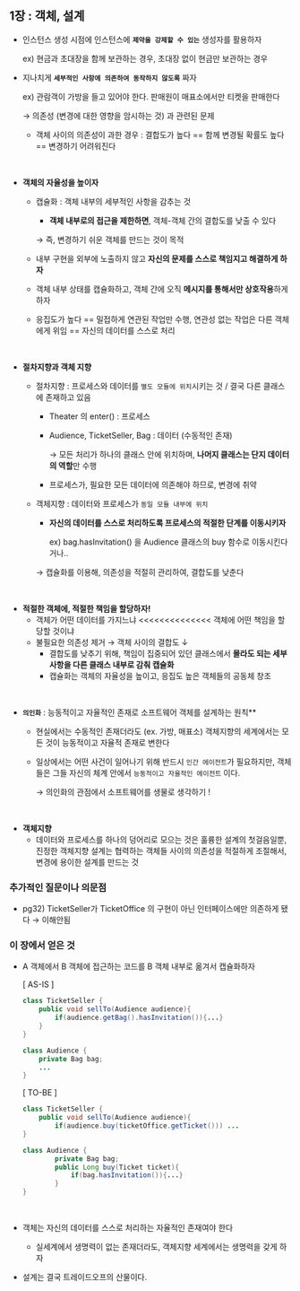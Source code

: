 ## **1장 : 객체, 설계**

- 인스턴스 생성 시점에 인스턴스에 **`제약을 강제할 수 있는`** 생성자를 활용하자
    
    ex) 현금과 초대장을 함께 보관하는 경우, 초대장 없이 현금만 보관하는 경우 
    
- 지나치게 **`세부적인 사항에 의존하여 동작하지 않도록`** 짜자
    
    ex) 관람객이 가방을 들고 있어야 한다. 판매원이 매표소에서만 티켓을 판매한다
    
    → 의존성 (변경에 대한 영향을 암시하는 것) 과 관련된 문제
    
    - 객체 사이의 의존성이 과한 경우 : 결합도가 높다 == 함께 변경될 확률도 높다 == 변경하기 어려워진다
<br>

- **객체의 자율성을 높이자**
    - 캡슐화 : 객체 내부의 세부적인 사항을 감추는 것
        - **객체 내부로의 접근을 제한하면**, 객체-객체 간의 결합도를 낮출 수 있다
        
        → 즉, 변경하기 쉬운 객체를 만드는 것이 목적
        
    - 내부 구현을 외부에 노출하지 않고 **자신의 문제를 스스로 책임지고 해결하게 하자**
    - 객체 내부 상태를 캡슐화하고, 객체 간에 오직 **메시지를 통해서만 상호작용**하게 하자
    - 응집도가 높다 == 밀접하게 연관된 작업만 수행, 연관성 없는 작업은 다른 객체에게 위임 == 자신의 데이터를 스스로 처리
<br>

- **절차지향과 객체 지향**
    - 절차지향 : 프로세스와 데이터를 `별도 모듈에 위치`시키는 것 / 결국 다른 클래스에 존재하고 있음
        - Theater 의 enter() : 프로세스
        - Audience, TicketSeller, Bag : 데이터 (수동적인 존재)
            
            → 모든 처리가 하나의 클래스 안에 위치하며, **나머지 클래스는 단지 데이터의 역할**만 수행
            
        - 프로세스가, 필요한 모든 데이터에 의존해야 하므로, 변경에 취약
    - 객체지향 : 데이터와 프로세스가 `동일 모듈 내부에 위치`
        - **자신의 데이터를 스스로 처리하도록 프로세스의 적절한 단계를 이동시키자**
            
            ex) bag.hasInvitation() 을 Audience 클래스의 buy 함수로 이동시킨다거나.. 
            
        
        → 캡슐화를 이용해, 의존성을 적절히 관리하여, 결합도를 낮춘다
<br>
    
- **적절한 객체에, 적절한 책임을 할당하자!**
    - 객체가 어떤 데이터를 가지느냐 <<<<<<<<<<<<<< 객체에 어떤 책임을 할당할 것이냐
    - 불필요한 의존성 제거 → 객체 사이의 결합도 ↓
        - 결합도를 낮추기 위해, 책임이 집중되어 있던 클래스에서 **몰라도 되는 세부사항을 다른 클래스 내부로 감춰 캡슐화**
        - 캡슐화는 객체의 자율성을 높이고, 응집도 높은 객체들의 공동체 창조
<br>

- **`의인화`** : 능동적이고 자율적인 존재로 소프트웨어 객체를 설계하는 원칙**
    - 현실에서는 수동적인 존재더라도 (ex. 가방, 매표소) 객체지향의 세계에서는 모든 것이 능동적이고 자율적 존재로 변한다
    - 일상에서는 어떤 사건이 일어나기 위해 반드시 `인간 에이전트`가 필요하지만, 객체들은 그들 자신의 체계 안에서 `능동적이고 자율적인 에이전트` 이다.
        
        → 의인화의 관점에서 소프트웨어를 생물로 생각하기 !
<br>
  
- **객체지향**
    - 데이터와 프로세스를 하나의 덩어리로 모으는 것은 훌륭한 설계의 첫걸음일뿐, 진정한 객체지향 설계는 협력하는 객체들 사이의 의존성을 적절하게 조절해서, 변경에 용이한 설계를 만드는 것

### 추가적인 질문이나 의문점


- pg32) TicketSeller가 TicketOffice 의 구현이 아닌 인터페이스에만 의존하게 됐다 → 이해안됨

### 이 장에서 얻은 것


- A 객체에서 B 객체에 접근하는 코드를 B 객체 내부로 옮겨서 캡슐화하자
    
    [ AS-IS ] 
    
    ```java
    class TicketSeller {
    	public void sellTo(Audience audience){
    		if(audience.getBag().hasInvitation()){...}
    	}
    }
    ```
    
    ```java
    class Audience {
    	private Bag bag;
    	...
    }
    ```

    [ TO-BE ]

    ```java
    class TicketSeller { 
        public void sellTo(Audience audience){
            if(audience.buy(ticketOffice.getTicket())) ...
    }
    ```

    ```java
    class Audience {
            private Bag bag;
            public Long buy(Ticket ticket){
                if(bag.hasInvitation()){...}
            }
    }
    ```
<br>

- 객체는 자신의 데이터를 스스로 처리하는 자율적인 존재여야 한다
    - 실세계에서 생명력이 없는 존재더라도, 객체지향 세계에서는 생명력을 갖게 하자
  
- 설계는 결국 트레이드오프의 산물이다.